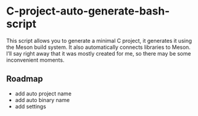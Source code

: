 # C-project-auto-generate-bash-script

This script allows you to generate a minimal C project, it generates it using the Meson build system.
It also automatically connects libraries to Meson.
I’ll say right away that it was mostly created for me, so there may be some inconvenient moments.

## Roadmap
* add auto project name
* add auto binary name
* add settings 
